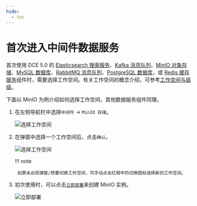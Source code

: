 ```yaml
---
hide:
  - toc
---
```


# 首次进入中间件数据服务

首次使用 DCE 5.0 的 [Elasticsearch 搜索服务](elasticsearch/intro/what.md)、[Kafka 消息队列](./kafka/intro/what.md)、[MinIO 对象存储](./minio/intro/what.md)、[MySQL 数据库](mysql/intro/what.md)、[RabbitMQ 消息队列](rabbitmq/intro/what.md)、[PostgreSQL 数据库](postgresql/intro/what.md)，或 [Redis 缓存服务](./redis/intro/what.md)组件时，需要选择工作空间。有关工作空间的概念介绍，可参考[工作空间与层级](../ghippo/user-guide/workspace/ws-folder.md)。

下面以 MinIO 为例介绍如何选择工作空间，其他数据服务组件同理。

1. 在左侧导航栏中选择`中间件` -> `MinIO 存储`。

    ![选择工作空间](https://community-github.cn-sh2.ufileos.com/daocloud-docs-images/docs/middleware/minio/images/first-visit01.png)

2. 在弹窗中选择一个工作空间后，点击`确认`。

    ![选择工作空间](https://community-github.cn-sh2.ufileos.com/daocloud-docs-images/docs/middleware/minio/images/login02.png)

    !!! note

        如果未出现弹窗/想要切换工作空间，可手动点击红框中的切换图标选择新的工作空间。

3. 初次使用时，可以点击[`立即部署`](minio/user-guide/create.md)来创建 MinIO 实例。

    ![立即部署](https://community-github.cn-sh2.ufileos.com/daocloud-docs-images/docs/middleware/minio/images/what03.png)